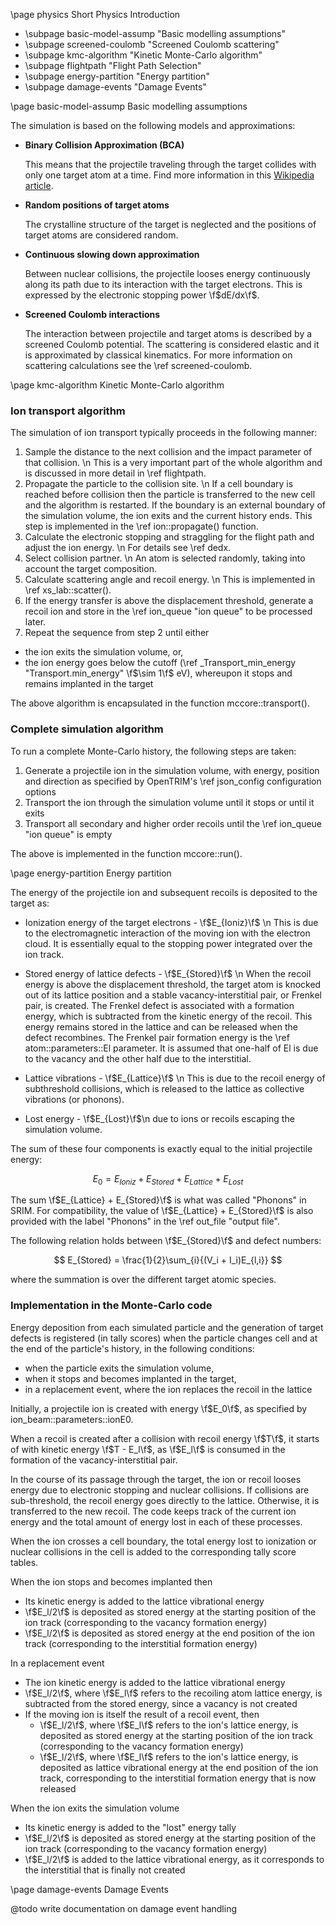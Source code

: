 \page physics Short Physics Introduction

- \subpage basic-model-assump "Basic modelling assumptions"
- \subpage screened-coulomb "Screened Coulomb scattering"
- \subpage kmc-algorithm "Kinetic Monte-Carlo algorithm"
- \subpage flightpath "Flight Path Selection"
- \subpage energy-partition "Energy partition"
- \subpage damage-events "Damage Events"

\page basic-model-assump Basic modelling assumptions

The simulation is based on the following models and approximations:

- **Binary Collision Approximation (BCA)** 

  This means that the projectile traveling through the target collides with only one target atom at a time.
  Find more information in this [Wikipedia article](https://en.wikipedia.org/wiki/Binary_collision_approximation).

- **Random positions of target atoms**
  
  The crystalline structure of the target is neglected and the positions of target atoms are considered random.

- **Continuous slowing down approximation**
  
  Between nuclear collisions, the projectile looses energy continuously along its path due to its interaction with the target electrons. This is expressed by the electronic stopping power \f$dE/dx\f$.

- **Screened Coulomb interactions**

  The interaction between projectile and target atoms is described by a screened Coulomb potential. 
  The scattering is considered elastic and it is approximated by classical kinematics. For more information on scattering calculations see the \ref screened-coulomb.

\page kmc-algorithm Kinetic Monte-Carlo algorithm

### Ion transport algorithm

The simulation of ion transport typically proceeds in the following manner:

1. Sample the distance to the next collision and the impact parameter of that collision. \n
   This is a very important part of the whole algorithm and is discussed in more detail in \ref flightpath.
2. Propagate the particle to the collision site. \n
   If a cell boundary is reached before collision then the particle is transferred to the new cell and the algorithm is restarted. If the boundary is an external boundary of the simulation volume, the ion exits and the current history ends. This step is implemented in the \ref ion::propagate() function.
3. Calculate the electronic stopping and straggling for the flight path and adjust the ion energy. \n
   For details see \ref dedx.
4. Select collision partner. \n
   An atom is selected randomly, taking into account the target composition.
5. Calculate scattering angle and recoil energy. \n
   This is implemented in \ref xs_lab::scatter().
6. If the energy transfer is above the displacement threshold, generate a recoil ion and store in the \ref ion_queue "ion queue" to be processed later.
7. Repeat the sequence from step 2 until either
  - the ion exits the simulation volume, or,
  - the ion energy goes below the cutoff (\ref _Transport_min_energy "Transport.min_energy" \f$\sim 1\f$ eV), whereupon it stops and remains implanted in the target

The above algorithm is encapsulated in the function mccore::transport().

### Complete simulation algorithm

To run a complete Monte-Carlo history, the following steps are taken:

1. Generate a projectile ion in the simulation volume, with energy, position and direction as specified by OpenTRIM's \ref json_config configuration options
2. Transport the ion through the simulation volume until it stops or until it exits
3. Transport all secondary and higher order recoils until the \ref ion_queue "ion queue" is empty 

The above is implemented in the function mccore::run().



\page energy-partition Energy partition

The energy of the projectile ion and subsequent recoils is deposited to the target as:

- Ionization energy of the target electrons - \f$E_{Ioniz}\f$ \n
  This is due to the electromagnetic interaction of the moving ion with the electron cloud. It is essentially equal to the stopping power integrated over the ion track.

- Stored energy of lattice defects - \f$E_{Stored}\f$ \n
  When the recoil energy is above the displacement threshold, the target atom is knocked out of its lattice position and a stable vacancy-interstitial pair, or Frenkel pair, is created.
  The Frenkel defect is associated with a formation energy, which is subtracted from the kinetic energy of the recoil. This energy remains stored in the lattice and can be released when the defect recombines.
  The Frenkel pair formation energy is the \ref atom::parameters::El parameter. It is assumed that one-half of El is due to the vacancy and the other half due to the interstitial. 

- Lattice vibrations - \f$E_{Lattice}\f$ \n
  This is due to the recoil energy of subthreshold collisions, which is released to the lattice as collective vibrations (or phonons).

- Lost energy - \f$E_{Lost}\f$\n
due to ions or recoils escaping the simulation volume. 

The sum of these four components is exactly equal to the initial projectile energy:

$$
E_0 = E_{Ioniz} + E_{Stored} + E_{Lattice} + E_{Lost}
$$

The sum \f$E_{Lattice} + E_{Stored}\f$ is what was called "Phonons" in SRIM. For compatibility, the value of \f$E_{Lattice} + E_{Stored}\f$ is also provided with the label "Phonons" in the \ref out_file "output file".

The following relation holds between \f$E_{Stored}\f$ and defect numbers:

$$
   E_{Stored} = \frac{1}{2}\sum_{i}{(V_i + I_i)E_{l,i}}
$$

where the summation is over the different target atomic species.

### Implementation in the Monte-Carlo code

Energy deposition from each simulated particle and the generation of target defects is registered (in tally scores) when the particle changes cell and at the end of the particle's history, in the following conditions:
- when the particle exits the simulation volume,
- when it stops and becomes implanted in the target,
- in a replacement event, where the ion replaces the recoil in the lattice 

Initially, a projectile ion is created with energy \f$E_0\f$, as specified by ion_beam::parameters::ionE0.

When a recoil is created after a collision with recoil energy \f$T\f$, it starts of with kinetic energy \f$T - E_l\f$, as \f$E_l\f$ is consumed in the formation of the vacancy-interstitial pair.

In the course of its passage through the target, the ion or recoil looses energy due to electronic stopping and nuclear collisions. If collisions are sub-threshold, the recoil energy goes directly to the lattice. Otherwise, it is transferred to the new recoil. The code keeps track of the current ion energy and the total amount of energy lost in each of these processes.

When the ion crosses a cell boundary, the total energy lost to ionization or nuclear collisions in the cell is added to the corresponding tally score tables.

When the ion stops and becomes implanted then
- Its kinetic energy is added to the lattice vibrational energy
- \f$E_l/2\f$ is deposited as stored energy at the starting position of the ion track (corresponding to the vacancy formation energy)
- \f$E_l/2\f$ is deposited as stored energy at the end position of the ion track (corresponding to the interstitial formation energy)

In a replacement event
- The ion kinetic energy is added to the lattice vibrational energy
- \f$E_l/2\f$, where \f$E_l\f$ refers to the recoiling atom lattice energy, is subtracted from the stored energy, since a vacancy is not created 
- If the moving ion is itself the result of a recoil event, then
  - \f$E_l/2\f$, where \f$E_l\f$ refers to the ion's lattice energy, is deposited as stored energy at the starting position of the ion track (corresponding to the vacancy formation energy)
  - \f$E_l/2\f$, where \f$E_l\f$ refers to the ion's lattice energy, is deposited as lattice vibrational energy at the end position of the ion track, corresponding to the interstitial formation energy that is now released

When the ion exits the simulation volume
- Its kinetic energy is added to the "lost" energy tally
- \f$E_l/2\f$ is deposited as stored energy at the starting position of the ion track (corresponding to the vacancy formation energy)
- \f$E_l/2\f$ is added to the lattice vibrational energy, as it corresponds to the interstitial that is finally not created

\page damage-events Damage Events

@todo write documentation on damage event handling


  
